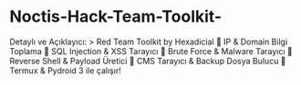 # Noctis-Hack-Team-Toolkit-
Detaylı ve Açıklayıcı:  > Red Team Toolkit by Hexadicial 🔹 IP &amp; Domain Bilgi Toplama 🔹 SQL Injection &amp; XSS Tarayıcı 🔹 Brute Force &amp; Malware Tarayıcı 🔹 Reverse Shell &amp; Payload Üretici 🔹 CMS Tarayıcı &amp; Backup Dosya Bulucu 🚀 Termux &amp; Pydroid 3 ile çalışır!
